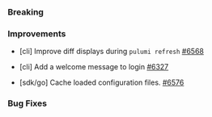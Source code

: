 ### Breaking


### Improvements

- [cli] Improve diff displays during `pulumi refresh`
  [#6568](https://github.com/pulumi/pulumi/pull/6568)
- [cli] Add a welcome message to login
  [#6327](https://github.com/pulumi/pulumi/pull/6327)

- [sdk/go] Cache loaded configuration files.
  [#6576](https://github.com/pulumi/pulumi/pull/6576)
  
### Bug Fixes

